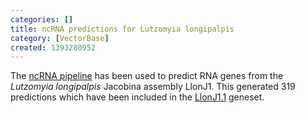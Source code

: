 ```yaml
---
categories: []
title: ncRNA predictions for Lutzomyia longipalpis
category: [VectorBase]
created: 1393280952
---
```

The <a href="/info/genome/genebuild/ncrna.html">ncRNA pipeline</a> has been used to predict RNA genes from the <em>Lutzomyia longipalpis </em> Jacobina assembly LlonJ1. This generated 319 predictions which have been included in the <a href="/organisms/lutzomyia-longipalpis/jacobina/LlonJ1.1">LlonJ1.1</a> geneset.
